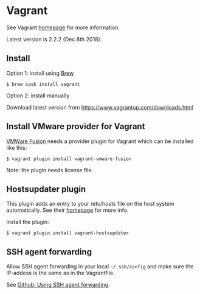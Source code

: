 # Vagrant

See Vagrant [homepage](https://www.vagrantup.com/) for more information.

Latest version is 2.2.2 (Dec 8th 2018).

## Install

Option 1: install using [Brew](brew.md)

```
$ brew cask install vagrant
```

Option 2: install manually

Download latest version from https://www.vagrantup.com/downloads.html

## Install VMware provider for Vagrant

[VMWare Fusion](vmware_fusion.md) needs a provider plugin for Vagrant which can be installed like this:

```
$ vagrant plugin install vagrant-vmware-fusion
```

Note: the plugin needs license file.

## Hostsupdater plugin

This plugin adds an entry to your /etc/hosts file on the host system automatically. See their
[homepage](https://github.com/cogitatio/vagrant-hostsupdater) for more info.

Install the plugin:

```
$ vagrant plugin install vagrant-hostsupdater
```

## SSH agent forwarding

Allow SSH agent forwarding in your local `~/.ssh/config` and make sure the IP-addess is the same as in the Vagrantfile.

See [Github: Using SSH agent forwarding](https://developer.github.com/guides/using-ssh-agent-forwarding/).
